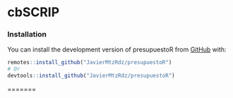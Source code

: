 # cbSCRIP

### Installation

You can install the development version of presupuestoR from
[GitHub](https://github.com/) with:

``` r
remotes::install_github("JavierMtzRdz/presupuestoR")
# Or
devtools::install_github("JavierMtzRdz/presupuestoR")   
```
=======
